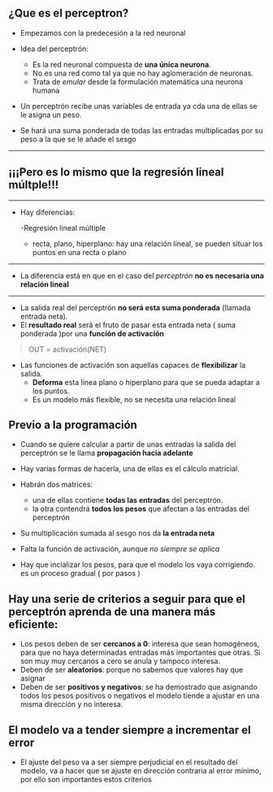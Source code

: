## ¿Que es el perceptron?

- Empezamos con la predecesión a la red neuronal

- Idea del perceptrón:
    - Es la red neuronal compuesta de **una única neurona**.
    - No es una red como tal ya que no hay aglomeración de neuronas.
    - Trata de *emular* desde la formulación matemática una neurona humana
- Un perceptrón recibe unas variables de entrada ya cda una de ellas se le asigna un peso.
- Se hará una suma ponderada de todas las entradas multiplicadas por su peso a la que se le añade el sesgo
----
## ¡¡¡Pero es lo mismo que la regresión lineal múltple!!!
---
- Hay diferencias:
    
    -Regresión lineal múltiple
    - recta, plano, hiperplano: hay una relación lineal, se pueden situar los puntos en una recta o plano
----
- La diferencia está en que en el caso del *perceptrón* **no es necesaria una relación lineal**
---
- La salida real del perceptrón **no será esta suma ponderada** (llamada entrada neta).
- El **resultado real** será el fruto de pasar esta entrada neta ( suma ponderada )por una **función de activación**

> OUT = activación(NET)

- Las funciones de activación son aquellas capaces de **flexibilizar** la salida.
    - **Deforma** esta linea plano o hiperplano para que se pueda adaptar a los puntos. 
    - Es un modelo más flexible, no se necesita una relación lineal
    
## Previo a la programación

- Cuando se quiere calcular a partir de unas entradas la salida del perceptrón se le llama **propagación hacia adelante**

- Hay varias formas de hacerla, una de ellas es el cálculo matricial.

- Habrán dos matrices: 
    - una de ellas contiene **todas las entradas** del perceptrón.
    - la otra contendrá **todos los pesos** que afectan a las entradas del perceptrón
- Su multiplicación sumada al sesgo nos da **la entrada neta**
- Falta la función de activación, aunque *no siempre se aplica*
- Hay que incializar los pesos, para que el modelo los vaya corrigiendo. es un proceso gradual ( por pasos )

## Hay una serie de criterios a seguir para que el perceptrón aprenda de una manera más eficiente:
    
- Los pesos deben de ser **cercanos a 0**: interesa que sean homogéneos, para que no haya determinadas entradas más importantes que otras. Si son muy muy cercanos a cero se anula y tampoco interesa.
- Deben de ser **aleatorios**: porque no sabemos que valores hay que asignar
- Deben de ser **positivos y negativos**: se ha demostrado que asignando todos los pesos positivos o negativos el modelo tiende a ajustar en una misma dirección y no interesa.

## El modelo va a tender siempre a incrementar el error

- El ajuste del peso va a ser siempre perjudicial en el resultado del modelo, va a hacer que se ajuste en dirección contraria al error mínimo, por ello son importantes estos criterios



